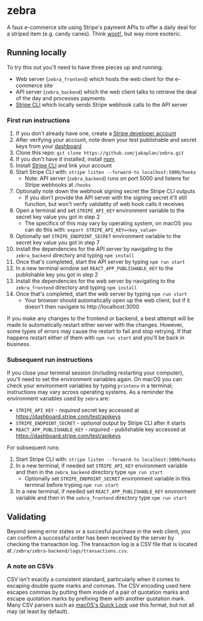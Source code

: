# zebra

A faux e-commerce site using Stripe's payment APIs to offer a daily deal for a striped item (e.g. candy canes). Think [woot!](https://en.wikipedia.org/wiki/Woot), but way more esoteric.

## Running locally
To try this out you'll need to have three pieces up and running:
 - Web server (`zebra_frontend`) which hosts the web client for the e-commerce site
 - API server (`zebra_backend`) which the web client talks to retrieve the deal of the day and processes payments
 - [Stripe CLI](https://stripe.com/docs/stripe-cli) which locally sends Stripe webhook calls to the API server

### First run instructions
 1. If you don't already have one, create a [Stripe developer account](https://dashboard.stripe.com/register)
 2. After verifying your account, note down your test publishable and secret keys from your [dashboard](https://dashboard.stripe.com/test/apikeys)
 3. Clone this repo: `git clone https://github.com/jakaplan/zebra.git`
 4. If you don't have it installed, install [npm](https://www.npmjs.com/get-npm)
 5. Install [Stripe CLI](https://stripe.com/docs/stripe-cli) and link your account
 6. Start Stripe CLI with: `stripe listen --forward-to localhost:5000/hooks`
    - Note: API server (`zebra_backend`) runs on port 5000 and listens for Stripe webhooks at `/hooks`
 7. Optionally note down the webhook signing secret the Stripe CLI outputs
    - If you don't provide the API server with the signing secret it'll still function, but won't verify validatity of web hook calls it receives
 8. Open a terminal and set `STRIPE_API_KEY` environment variable to the secret key value you got in step 2
    - The specifics of this may vary by operating system, on macOS you can do this with: `export STRIPE_API_KEY=<key_value>`
 9. Optionally set `STRIPE_ENDPOINT_SECRET` environment variable to the secret key value you got in step 7
 10. Install the dependencies for the API server by navigating to the `zebra_backend` directory and typing `npm install`
 11. Once that's completed, start the API server by typing `npm run start`
 11. In a new terminal window set `REACT_APP_PUBLISHABLE_KEY` to the publishable key you got in step 2
 12. Install the dependencies for the web server by navigating to the `zebra_frontend` directory and typing `npm install`
 13. Once that's completed, start the web server by typing `npm run start`
     - Your browser should automatically open up the web client, but if it doesn't then navigate to http://localhost:3000

If you make any changes to the frontend or backend, a best attempt will be made to automatically restart either server with the changes. However, some types of errors may cause the restart to fail and stop retrying. If that happens restart either of them with `npm run start` and you'll be back in business.

### Subsequent run instructions
If you close your terminal session (including restarting your computer), you'll need to set the environment variables again. On macOS you can check your environment variables by typing `printenv` in a terminal; instructions may vary across operating systems. As a reminder the environment variables used by `zebra` are:
 - `STRIPE_API_KEY` - _required_ secret key accessed at https://dashboard.stripe.com/test/apikeys
 - `STRIPE_ENDPOINT_SECRET` - _optional_ output by Stripe CLI after it starts
 - `REACT_APP_PUBLISHABLE_KEY` - _required_ - publishable key accessed at https://dashboard.stripe.com/test/apikeys
 
 For subsequent runs:
 1. Start Stripe CLI with: `stripe listen --forward-to localhost:5000/hooks`
 2. In a new terminal, if needed set `STRIPE_API_KEY` environment variable and then in the `zebra_backend` directory type `npm run start`
    - Optionally set `STRIPE_ENDPOINT_SECRET` environment variable in this terminal before tryping `npm run start`
 3. In a new terminal, if needed set `REACT_APP_PUBLISHABLE_KEY` environment variable and then in the `zebra_frontend` directory type `npm run start`
     
## Validating
Beyond seeing error states or a succesful purchase in the web client, you can confirm a successful order has been received by the server by checking the transaction log. The transaction log is a CSV file that is located at `/zebra/zebra-backend/logs/transactions.csv`.

### A note on CSVs
CSV isn't exactly a consistent standard, particularly when it comes to escaping double quote marks and commas. The CSV encoding used here escapes commas by putting them inside of a pair of quotation marks and escape quotation marks by prefixing them with another quotation mark. Many CSV parsers such as [macOS's Quick Look](https://support.apple.com/guide/mac-help/view-and-edit-files-with-quick-look-mh14119/mac) use this format, but not all may (at least by default).
